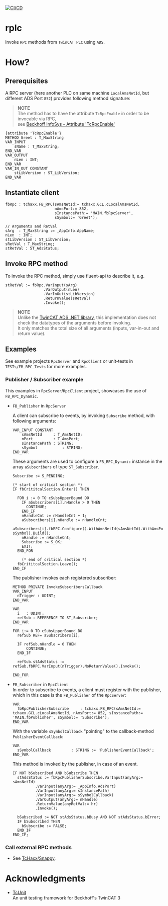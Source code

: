 [![CI/CD](https://github.com/TcHaxx/rplc/actions/workflows/cicd.yml/badge.svg?branch=main)](https://github.com/TcHaxx/rplc/actions/workflows/cicd.yml)
# rplc
Invoke `RPC` methods from `TwinCAT PLC` using `ADS`.

# How?

## Prerequisites
A RPC server (here another PLC on same machine `LocalAmsNetId`, but different ADS Port `852`) provides following method signature:
> **NOTE**  
> The method has to have the attribute `TcRpcEnable` in order to be invocable via RPC,  
> see [Beckhoff InfoSys - Attribute 'TcRpcEnable'](https://infosys.beckhoff.com/english.php?content=../content/1033/tc3_plc_intro/7145472907.html)
```
{attribute 'TcRpcEnable'}
METHOD Greet : T_MaxString
VAR_INPUT
	sName : T_MaxString;
END_VAR
VAR_OUTPUT
	nLen : INT;
END_VAR
VAR_IN_OUT CONSTANT
	stLibVersion : ST_LibVersion;
END_VAR
```

## Instantiate client

```
fbRpc : tchaxx.FB_RPC(sAmsNetId:= tchaxx.GCL.cLocalAmsNetId, 
                      nAmsPort:= 852, 
                      sInstancePath:= 'MAIN.fbRpcServer', 
                      sSymbol:= 'Greet');

// Arguments and RetVal
sArg  : T_MaxString := _AppInfo.AppName;
nLen  : INT;
stLibVersion : ST_LibVersion;
sRetVal : T_MaxString;
stRetVal : ST_AdsStatus;
```

## Invoke RPC method

To invoke the RPC method, simply use fluent-api to describe it, e.g.
```
stRetVal := fbRpc.VarInput(sArg)
                 .VarOutput(nLen)
                 .VarInOut(stLibVersion)
                 .ReturnValue(sRetVal)
                 .Invoke();
```

> **NOTE**  
> Unlike the [TwinCAT ADS .NET library](https://infosys.beckhoff.com/english.php?content=../content/1033/tc3_adsnetref/7313454219.html), this implementation does not check the datatypes of the arguments before invoking.  
> It only matches the total size of all arguments (inputs, var-in-out and return value).

## Examples
See example projects `RpcServer` and `RpcClient` or unit-tests in `TESTs/FB_RPC_Tests` for more examples.

### Publisher / Subscriber example
This examples in `RpcServer`/`RpcClient` project, showcases the use of `FB_RPC_Dynamic`.
* `FB_Publisher` in `RpcServer`
  
  A client can subscribe to events, by invoking `Subscribe` method, with following arguments:  
  ```
  VAR_INPUT CONSTANT
	  sAmsNetId		: T_AmsNetID;
	  nPort			: T_AmsPort;
	  sInstancePath	: STRING;
	  sSymbol			: STRING;
  END_VAR
  ```
  These arguments are used to configure a `FB_RPC_Dynamic` instance in the array `aSubscribers` of type `ST_Subscriber`.
  ```
  Subscribe := S_PENDING;

  (* start of critical section *)
  IF fbCrititcalSection.Enter() THEN
      
    FOR i := 0 TO cSubsUpperBound DO	
      IF aSubscribers[i].nHandle > 0 THEN
        CONTINUE;
      END_IF
      nHandleCnt := nHandleCnt + 1;
      aSubscribers[i].nHandle := nHandleCnt;		
      aSubscribers[i].fbRPC.Configure().WithAmsNetId(sAmsNetId).WithAmsPort(nPort).WithSymbolPath(sInstancePath, sSymbol).Build();
      nHandle := nHandleCnt;
      Subscribe := S_OK;
      EXIT;
    END_FOR
    
      (* end of critical section *)
    fbCrititcalSection.Leave();
  END_IF
  ```
  The publisher invokes each registered subscriber:
  ```
  METHOD PRIVATE InvokeSubscribersCallback
  VAR_INPUT
    nTrigger : UDINT;
  END_VAR

  VAR
    i 	: UDINT;
    refSub : REFERENCE TO ST_Subscriber;
  END_VAR
  ```
  ```
  FOR i:= 0 TO cSubsUpperBound DO
	refSub REF= aSubscribers[i];
	
	IF refSub.nHandle = 0 THEN
		CONTINUE;
	END_IF
	
	refSub.stAdsStatus := refSub.fbRPC.VarInput(nTrigger).NoReturnValue().Invoke();

  END_FOR
  ```
* `FB_Subscriber` in `RpcClient`  
  In order to subscribe to events, a client must register with the publisher, which in this case is the `FB_Publisher` of the `RpcServer`:
  ```
  VAR
    fbRpcPublisherSubscribe 	: tchaxx.FB_RPC(sAmsNetId:= tchaxx.GCL.cLocalAmsNetId, nAmsPort:= 852, sInstancePath:= 'MAIN.fbPublisher', sSymbol:= 'Subscribe');
  END_VAR
  ```
  With the variable `sSymbolCallback` "pointing" to the callback-method `PublisherEventCallback`:
  ```
  VAR
    sSymbolCallback			: STRING := 'PublisherEventCallback';
  END_VAR
  ```
  This method is invoked by the publisher, in case of an event.
  ```
  IF NOT bSubscribed AND bSubscribe THEN
    stAdsStatus := fbRpcPublisherSubscribe.VarInput(anyArg:= sAmsNetId)
            .VarInput(anyArg:= _AppInfo.AdsPort)
            .VarInput(anyArg:= sInstancePath)
            .VarInput(anyArg:= sSymbolCallback)
            .VarOutput(anyArg:= nHandle)
            .ReturnValue(anyRetVal:= hr)
            .Invoke();
            
    bSubscribed := NOT stAdsStatus.bBusy AND NOT stAdsStatus.bError;
    IF bSubscribed THEN
      bSubscribe := FALSE;
    END_IF
  END_IF;
  ```

### Call external RPC methods

* See [TcHaxx/Snappy](https://github.com/tchaxx/snappy).

# Acknowledgments

* [TcUnit](https://github.com/tcunit/TcUnit)  
  An unit testing framework for Beckhoff's TwinCAT 3
